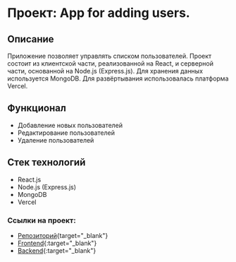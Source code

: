 # Проект: App for adding users.

## Описание
Приложение позволяет управлять списком пользователей. Проект состоит из клиентской части, реализованной на React, и серверной части, основанной на Node.js (Express.js). Для хранения данных используется MongoDB. Для развёртывания использовалась платформа Vercel.

## Функционал
* Добавление новых пользователей
* Редактирование пользователей
* Удаление пользователей

## Стек технологий
* React.js
* Node.js (Express.js)
* MongoDB
* Vercel

### Ссылки на проект:
* [Репозиторий](https://github.com/BeRealDude/app-for-adding-users){target="_blank"}
* [Frontend](https://app-for-adding-users-client.vercel.app){:target="_blank"}
* [Backend](https://app-for-adding-users.vercel.app){:target="_blank"}

